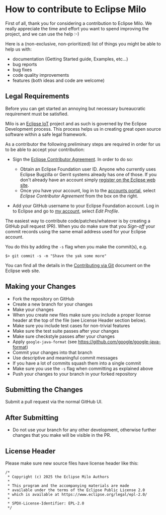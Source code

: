 # How to contribute to Eclipse Milo

First of all, thank you for considering a contribution to Eclipse Milo. We really appreciate the time and effort you want to
spend improving the project, and we can use the help :-)

Here is a (non-exclusive, non-prioritized) list of things you might be able to help us with:

* documentation (Getting Started guide, Examples, etc...)
* bug reports
* bug fixes
* code quality improvements
* features (both ideas and code are welcome)

## Legal Requirements

Before you can get started an annoying but necessary bureaucratic requirement must be satisfied.


Milo is an [Eclipse IoT](https://iot.eclipse.org) project and as such is governed by the Eclipse Development process.
This process helps us in creating great open source software within a safe legal framework.

As a contributor the following preliminary steps are required in order for us to be able to accept your contribution:

* Sign the [Eclipse Contributor Agreement](https://www.eclipse.org/legal/ECA.php).
In order to do so:

  * Obtain an Eclipse Foundation user ID. Anyone who currently uses Eclipse Bugzilla or Gerrit systems already has one of those.
If you don't already have an account simply [register on the Eclipse web site](https://accounts.eclipse.org/user/register).
  * Once you have your account, log in to the [accounts portal](https://accounts.eclipse.org/), select *Eclipse Contributor Agreement* from the box on the right.

* Add your GitHub username to your Eclipse Foundation account. Log in to Eclipse and go to [my account](https://accounts.eclipse.org/), select *Edit Profile*.

The easiest way to contribute code/patches/whatever is by creating a GitHub pull request (PR).
When you do make sure that you *Sign-off* your commit records using the same email address used for your Eclipse account.

You do this by adding the `-s` flag when you make the commit(s), e.g.

    $> git commit -s -m "Shave the yak some more"

You can find all the details in the [Contributing via Git](http://wiki.eclipse.org/Development_Resources/Contributing_via_Git) document on the Eclipse web site.

## Making your Changes

* Fork the repository on GitHub
* Create a new branch for your changes
* Make your changes
* When you create new files make sure you include a proper license header at the top of the file (see License Header section below).
* Make sure you include test cases for non-trivial features
* Make sure the test suite passes after your changes
* Make sure checkstyle passes after your changes
* Apply `google-java-format` (see https://github.com/google/google-java-format) 
* Commit your changes into that branch
* Use descriptive and meaningful commit messages
* If you have a lot of commits squash them into a single commit
* Make sure you use the `-s` flag when committing as explained above
* Push your changes to your branch in your forked repository

## Submitting the Changes

Submit a pull request via the normal GitHub UI.

## After Submitting

* Do not use your branch for any other development, otherwise further changes that you make will be visible in the PR.

## License Header

Please make sure new source files have license header like this:

````
/*
 * Copyright (c) 2025 the Eclipse Milo Authors
 *
 * This program and the accompanying materials are made
 * available under the terms of the Eclipse Public License 2.0
 * which is available at https://www.eclipse.org/legal/epl-2.0/
 *
 * SPDX-License-Identifier: EPL-2.0
 */
````
